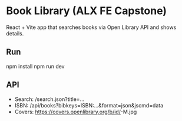 # Book Library (ALX FE Capstone)
React + Vite app that searches books via Open Library API and shows details.

## Run
npm install
npm run dev

## API
- Search: /search.json?title=...
- ISBN: /api/books?bibkeys=ISBN:...&format=json&jscmd=data
- Covers: https://covers.openlibrary.org/b/id/<coverId>-M.jpg